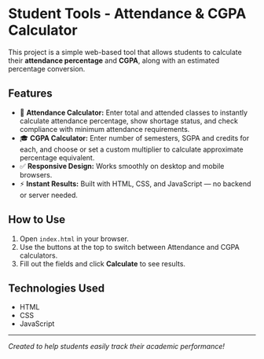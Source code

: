 # Student Tools - Attendance & CGPA Calculator

This project is a simple web-based tool that allows students to calculate their **attendance percentage** and **CGPA**, along with an estimated percentage conversion.

## Features
- 📗 **Attendance Calculator:** Enter total and attended classes to instantly calculate attendance percentage, show shortage status, and check compliance with minimum attendance requirements.
- 🎓 **CGPA Calculator:** Enter number of semesters, SGPA and credits for each, and choose or set a custom multiplier to calculate approximate percentage equivalent.
- ✅ **Responsive Design:** Works smoothly on desktop and mobile browsers.
- ⚡ **Instant Results:** Built with HTML, CSS, and JavaScript — no backend or server needed.

## How to Use
1. Open `index.html` in your browser.
2. Use the buttons at the top to switch between Attendance and CGPA calculators.
3. Fill out the fields and click **Calculate** to see results.

## Technologies Used
- HTML
- CSS
- JavaScript

---

*Created to help students easily track their academic performance!*
